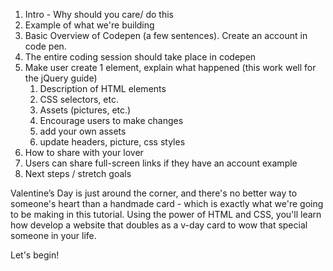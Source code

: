 1. Intro - Why should you care/ do this
2. Example of what we're building
3. Basic Overview of Codepen (a few sentences). Create an account in code pen.
4. The entire coding session should take place in codepen
5. Make user create 1 element, explain what happened (this work well for the jQuery guide)
	1. Description of HTML elements
	2. CSS selectors, etc.
	3. Assets (pictures, etc.)
	4. Encourage users to make changes
	5. add your own assets
	6. update headers, picture, css styles
6. How to share with your lover
7. Users can share full-screen links if they have an account example
8. Next steps / stretch goals


Valentine’s Day is just around the corner, and there's no better way to someone's heart than a handmade card - which is exactly what we're going to be making in this tutorial. Using the power of HTML and CSS, you'll learn how develop a website that doubles as a v-day card to wow that special someone in your life.

Let's begin!
